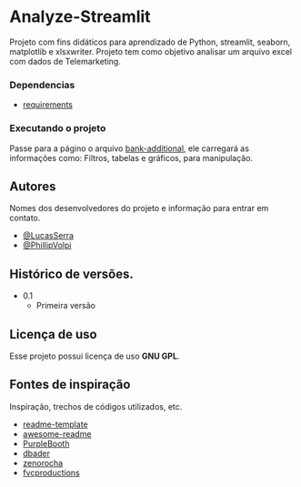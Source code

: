 # Analyze-Streamlit

Projeto com fins didáticos para aprendizado de Python, streamlit, seaborn, matplotlib e xlsxwriter.
Projeto tem como objetivo analisar um arquivo excel com dados de Telemarketing.

### Dependencias

* [requirements](https://github.com/Phillip1Alisson/analyze-streamlit/blob/main/requirements.txt)

### Executando o projeto

<p>Passe para a págino o arquivo <a href="https://github.com/Phillip1Alisson/analyze-streamlit/blob/main/bank-additional.csv">bank-additional</a>, ele carregará as informações como: Filtros, tabelas e gráficos, para manipulação.</p>

## Autores

Nomes dos desenvolvedores do projeto e informação para entrar em contato.

* [@LucasSerra](https://www.linkedin.com/in/lucasserra03/)
* [@PhillipVolpi](https://www.linkedin.com/in/phillip-alisson-volpi/)

## Histórico de versões.

* 0.1
    * Primeira versão

## Licença de uso

Esse projeto possui licença de uso __GNU GPL__.

## Fontes de inspiração

Inspiração, trechos de códigos utilizados, etc.
* [readme-template](https://gist.github.com/DomPizzie/7a5ff55ffa9081f2de27c315f5018afc)
* [awesome-readme](https://github.com/matiassingers/awesome-readme)
* [PurpleBooth](https://gist.github.com/PurpleBooth/109311bb0361f32d87a2)
* [dbader](https://github.com/dbader/readme-template)
* [zenorocha](https://gist.github.com/zenorocha/4526327)
* [fvcproductions](https://gist.github.com/fvcproductions/1bfc2d4aecb01a834b46)